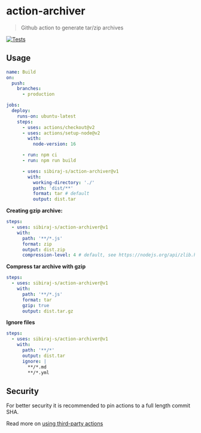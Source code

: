 # action-archiver

> Github action to generate tar/zip archives

[![Tests](https://github.com/sibiraj-s/action-archiver/actions/workflows/test.yml/badge.svg)](https://github.com/sibiraj-s/action-archiver/actions/workflows/test.yml)

## Usage

```yml
name: Build
on:
  push:
    branches:
      - production

jobs:
  deploy:
    runs-on: ubuntu-latest
    steps:
      - uses: actions/checkout@v2
      - uses: actions/setup-node@v2
        with:
          node-version: 16

      - run: npm ci
      - run: npm run build

      - uses: sibiraj-s/action-archiver@v1
        with:
          working-directory: './'
          path: 'dist/**'
          format: tar # default
          output: dist.tar
```

**Creating gzip archive:**

```yml
steps:
  - uses: sibiraj-s/action-archiver@v1
    with:
      path: '**/*.js'
      format: zip
      output: dist.zip
      compression-level: 4 # default, see https://nodejs.org/api/zlib.html#class-options
```

**Compress tar archive with gzip**

```yml
steps:
  - uses: sibiraj-s/action-archiver@v1
    with:
      path: '**/*.js'
      format: tar
      gzip: true
      output: dist.tar.gz
```

**Ignore files**

```yml
steps:
  - uses: sibiraj-s/action-archiver@v1
    with:
      path: '**/*'
      output: dist.tar
      ignore: |
        **/*.md
        **/*.yml
```

## Security

For better security it is recommended to pin actions to a full length commit SHA.

Read more on [using third-party actions](https://docs.github.com/en/actions/learn-github-actions/security-hardening-for-github-actions#using-third-party-actions)
